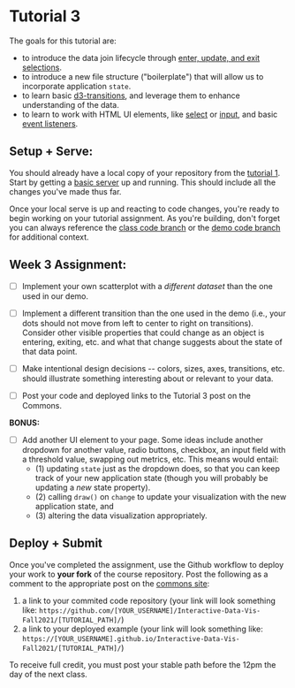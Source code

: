 # Tutorial 3

The goals for this tutorial are:

- to introduce the data join lifecycle through [enter, update, and exit selections](https://github.com/d3/d3-selection/blob/v1.4.1/README.md#selection_join).
- to introduce a new file structure ("boilerplate") that will allow us to incorporate application `state`.
- to learn basic [d3-transitions](https://github.com/d3/d3-transition), and leverage them to enhance understanding of the data.
- to learn to work with HTML UI elements, like [select](https://developer.mozilla.org/en-US/docs/Web/HTML/Element/select) or [input](https://developer.mozilla.org/en-US/docs/Web/HTML/Element/input), and basic [event listeners](https://developer.mozilla.org/en-US/docs/Learn/JavaScript/Building_blocks/Events).

## Setup + Serve:

You should already have a local copy of your repository from the [tutorial 1](../1_1_getting_started/README.md). Start by getting a [basic server](../1_1_getting_started/3_BASIC_SERVER.md) up and running. This should include all the changes you've made thus far.

Once your local serve is up and reacting to code changes, you're ready to begin working on your tutorial assignment.
As you're building, don't forget you can always reference the [class code branch](https://github.com/InteractiveDataVis/Interactive-Data-Vis-Fall2021/tree/class/) or the [demo code branch](https://github.com/InteractiveDataVis/Interactive-Data-Vis-Fall2021/tree/demo/) for additional context.

## Week 3 Assignment:

- [ ] Implement your own scatterplot with a *different dataset* than the one used in our demo.

- [ ] Implement a different transition than the one used in the demo (i.e., your dots should not move from left to center to right on transitions). Consider other visible properties that could change as an object is entering, exiting, etc. and what that change suggests about the state of that data point.

- [ ] Make intentional design decisions -- colors, sizes, axes, transitions, etc. should illustrate something interesting about or relevant to your data.

- [ ] Post your code and deployed links to the Tutorial 3 post on the Commons.

**BONUS:**

- [ ] Add another UI element to your page. Some ideas include another dropdown for another value, radio buttons, checkbox, an input field with a threshold value, swapping out metrics, etc.
This means would entail:
   - (1) updating `state` just as the dropdown does, so that you can keep track of your new application state (though you will probably be updating a *new* state property).
   - (2) calling `draw()` on `change` to update your visualization with the new application state, and
   - (3) altering the data visualization appropriately.

## Deploy + Submit

Once you've completed the assignment, use the Github workflow to deploy your work to **your fork** of the course repository. Post the following as a comment to the appropriate post on the [commons site](https://interactivedatavis2021.commons.gc.cuny.edu/):
1. a link to your commited code repository (your link will look something like: `https://github.com/[YOUR_USERNAME]/Interactive-Data-Vis-Fall2021/[TUTORIAL_PATH]/`)
2. a link to your deployed example (your link will look something like: `https://[YOUR_USERNAME].github.io/Interactive-Data-Vis-Fall2021/[TUTORIAL_PATH]/`)

To receive full credit, you must post your stable path before the 12pm the day of the next class.

